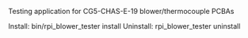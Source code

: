 Testing application for CG5-CHAS-E-19 blower/thermocouple PCBAs

Install: bin/rpi_blower_tester install
Uninstall: rpi_blower_tester uninstall
